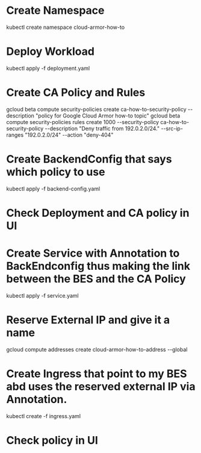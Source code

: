 # Create Namespace
kubectl create namespace cloud-armor-how-to
#
# Deploy Workload
kubectl apply -f deployment.yaml
#
# Create CA Policy and Rules
gcloud beta compute security-policies create ca-how-to-security-policy --description "policy for Google Cloud Armor how-to topic"
gcloud beta compute security-policies rules create 1000 --security-policy ca-how-to-security-policy --description "Deny traffic from 192.0.2.0/24." --src-ip-ranges "192.0.2.0/24" --action "deny-404"
#
# Create BackendConfig that says which policy to use
kubectl apply -f backend-config.yaml
#
# Check Deployment and CA policy in UI
# Create Service with Annotation to BackEndconfig thus making the link between the BES and the CA Policy
kubectl apply -f service.yaml
#
# Reserve External IP and give it a name
gcloud compute addresses create cloud-armor-how-to-address --global
#
# Create Ingress that point to my BES abd uses the reserved external IP via Annotation.
kubectl create -f ingress.yaml
#
# Check policy in UI
